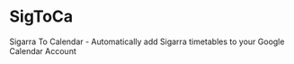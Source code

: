 # SigToCa
Sigarra To Calendar - Automatically add Sigarra timetables to your Google Calendar Account
